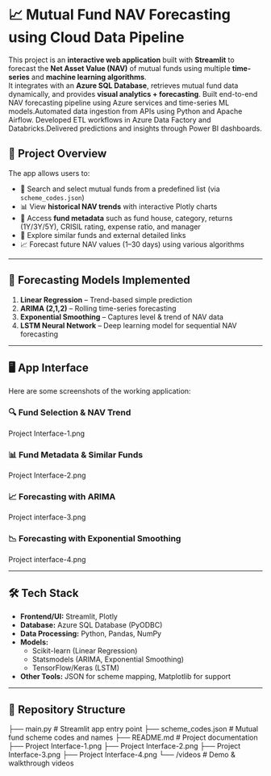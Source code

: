 # 📈 Mutual Fund NAV Forecasting using Cloud Data Pipeline

This project is an **interactive web application** built with **Streamlit** to forecast the **Net Asset Value (NAV)** of mutual funds using multiple **time-series** and **machine learning algorithms**.  
It integrates with an **Azure SQL Database**, retrieves mutual fund data dynamically, and provides **visual analytics + forecasting**.
Built end-to-end NAV forecasting pipeline using Azure services and time-series ML models.Automated data ingestion from APIs using Python and Apache Airflow. Developed ETL workflows in Azure
Data Factory and Databricks.Delivered predictions and insights through Power BI dashboards.

## 🎯 Project Overview

The app allows users to:  
- 🔎 Search and select mutual funds from a predefined list (via `scheme_codes.json`)  
- 📊 View **historical NAV trends** with interactive Plotly charts  
- 🏦 Access **fund metadata** such as fund house, category, returns (1Y/3Y/5Y), CRISIL rating, expense ratio, and manager  
- 🔗 Explore similar funds and external detailed links  
- 📈 Forecast future NAV values (1–30 days) using various algorithms  

---

## 🔧 Forecasting Models Implemented

1. **Linear Regression** – Trend-based simple prediction  
2. **ARIMA (2,1,2)** – Rolling time-series forecasting  
3. **Exponential Smoothing** – Captures level & trend of NAV data  
4. **LSTM Neural Network** – Deep learning model for sequential NAV forecasting  

---

## 🖥️ App Interface

Here are some screenshots of the working application:
### 🔍 Fund Selection & NAV Trend  
Project Interface-1.png
### 📊 Fund Metadata & Similar Funds  
Project Interface-2.png
### 📈 Forecasting with ARIMA  
Project interface-3.png
### 📉 Forecasting with Exponential Smoothing  
Project interface-4.png

---
## 🛠️ Tech Stack

- **Frontend/UI:** Streamlit, Plotly  
- **Database:** Azure SQL Database (PyODBC)  
- **Data Processing:** Python, Pandas, NumPy  
- **Models:**  
  - Scikit-learn (Linear Regression)  
  - Statsmodels (ARIMA, Exponential Smoothing)  
  - TensorFlow/Keras (LSTM)  
- **Other Tools:** JSON for scheme mapping, Matplotlib for support  

---

## 📂 Repository Structure
├── main.py # Streamlit app entry point
├── scheme_codes.json # Mutual fund scheme codes and names
├── README.md # Project documentation
├── Project Interface-1.png
├── Project Interface-2.png
├── Project Interface-3.png
├── Project Interface-4.png
└── /videos # Demo & walkthrough videos
